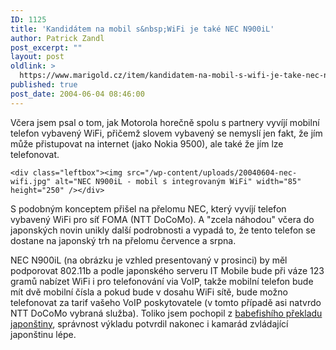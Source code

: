 ```yaml
---
ID: 1125
title: 'Kandidátem na mobil s&nbsp;WiFi je také NEC N900iL'
author: Patrick Zandl
post_excerpt: ""
layout: post
oldlink: >
  https://www.marigold.cz/item/kandidatem-na-mobil-s-wifi-je-take-nec-n900il
published: true
post_date: 2004-06-04 08:46:00
---
```

<p>
Včera jsem psal o tom, jak Motorola horečně spolu s partnery vyvíjí mobilní telefon vybavený WiFi, přičemž slovem vybavený se nemyslí jen fakt, že jím může přistupovat na internet (jako Nokia 9500), ale také že jím lze telefonovat. </p>

	<div class="leftbox"><img src="/wp-content/uploads/20040604-nec-wifi.jpg" alt="NEC N900iL - mobil s integrovaným WiFi" width="85" height="250" /></div>
<p>
S podobným konceptem přišel na přelomu NEC, který vyvíjí telefon vybavený WiFi pro síť FOMA (NTT DoCoMo). A "zcela náhodou" včera do japonských novin unikly další podrobnosti a vypadá to, že tento telefon se dostane na japonský trh na přelomu července a srpna. </p>

<p>
NEC N900iL (na obrázku je vzhled presentovaný v prosinci) by měl podporovat 802.11b a podle japonského serveru IT Mobile bude při váze 123 gramů nabízet WiFi i pro telefonování via VoIP, takže mobilní telefon bude mít dvě mobilní čísla a pokud bude v dosahu WiFi sítě, bude možno telefonovat za tarif vašeho VoIP poskytovatele (v tomto případě asi natvrdo NTT DoCoMo vybraná služba). Toliko jsem pochopil z <a href="http://babelfish.altavista.com/babelfish/trurl_pagecontent?lp=ja_en&#038;url=http://www.itmedia.co.jp/mobile/0312/02/n_dual.html">babefishího překladu japonštiny</a>, správnost výkladu potvrdil nakonec i kamarád zvládající japonštinu lépe.
</p>
